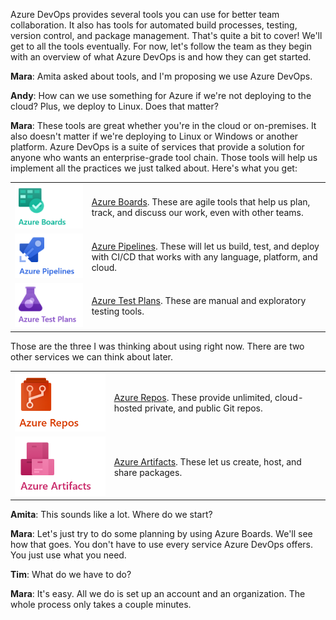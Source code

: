 Azure DevOps provides several tools you can use for better team collaboration. It also has tools for automated build processes, testing, version control, and package management. That's quite a bit to cover! We'll get to all the tools eventually. For now, let's follow the team as they begin with an overview of what Azure DevOps is and how they can get started.

**Mara**: Amita asked about tools, and I'm proposing we use Azure DevOps.

**Andy**: How can we use something for Azure if we're not deploying to the cloud? Plus, we deploy to Linux. Does that matter?

**Mara**: These tools are great whether you're in the cloud or on-premises. It also doesn't matter if we're deploying to Linux or Windows or another platform. Azure DevOps is a suite of services that provide a solution for anyone who wants an enterprise-grade tool chain. Those tools will help us implement all the practices we just talked about. Here's what you get:

| | |
|-|-|
|![Azure Boards](../media/azure-boards.png)|[Azure Boards](https://azure.microsoft.com/services/devops/boards?azure-portal=true). These are agile tools that help us plan, track, and discuss our work, even with other teams.|
|![Azure Pipelines](../media/azure-pipelines.png)|[Azure Pipelines](https://azure.microsoft.com/services/devops/pipelines?azure-portal=true). These will let us build, test, and deploy with CI/CD that works with any language, platform, and cloud.|
|![Azure Test Plans](../media/azure-test-plans.png)|[Azure Test Plans](https://azure.microsoft.com/services/devops/test-plans?azure-portal=true). These are manual and exploratory testing tools.|

Those are the three I was thinking about using right now. There are two other services we can think about later.

| | |
|-|-|
|![Azure Repos](../media/azure-repos.png)|[Azure Repos](https://azure.microsoft.com/services/devops/repos?azure-portal=true). These provide unlimited, cloud-hosted private, and public Git repos.|
|![Azure Artifacts](../media/azure-artifacts.png)|[Azure Artifacts](https://azure.microsoft.com/services/devops/artifacts?azure-portal=true). These let us create, host, and share packages.|

**Amita**: This sounds like a lot. Where do we start?

**Mara**: Let's just try to do some planning by using Azure Boards. We'll see how that goes. You don't have to use every service Azure DevOps offers. You just use what you need.

**Tim**: What do we have to do?

**Mara**: It's easy. All we do is set up an account and an organization. The whole process only takes a couple minutes.
